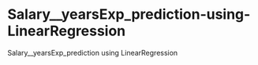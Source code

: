 # Salary__yearsExp_prediction-using-LinearRegression
Salary__yearsExp_prediction using LinearRegression
